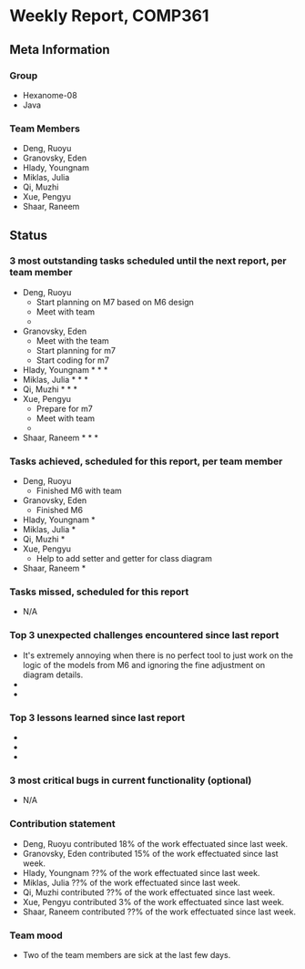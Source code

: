 # Weekly Report, COMP361

## Meta Information

### Group

 * Hexanome-08
 * Java

### Team Members

 * Deng, Ruoyu
 * Granovsky, Eden
 * Hlady, Youngnam
 * Miklas, Julia
 * Qi, Muzhi
 * Xue, Pengyu
 * Shaar, Raneem

## Status

### 3 most outstanding tasks scheduled until the next report, per team member

 * Deng, Ruoyu
    * Start planning on M7 based on M6 design
    * Meet with team
    * 
 * Granovsky, Eden
    * Meet with the team
    * Start planning for m7
    * Start coding for m7
 * Hlady, Youngnam
    * 
    * 
    * 
 * Miklas, Julia
    * 
    * 
    * 
 * Qi, Muzhi
    * 
    * 
    * 
 * Xue, Pengyu
    * Prepare for m7
    * Meet with team
    * 
 * Shaar, Raneem
    * 
    * 
    *  

### Tasks achieved, scheduled for this report, per team member

 * Deng, Ruoyu
    * Finished M6 with team
 * Granovsky, Eden
    * Finished M6
 * Hlady, Youngnam
    * 
 * Miklas, Julia
    * 
 * Qi, Muzhi
    *
 * Xue, Pengyu
    * Help to add setter and getter for class diagram
 * Shaar, Raneem
    *

### Tasks missed, scheduled for this report

 * N/A

### Top 3 unexpected challenges encountered since last report

  * It's extremely annoying when there is no perfect tool to just work on the logic of the models from M6 and ignoring the fine adjustment on diagram details.
  * 
  * 

### Top 3 lessons learned since last report

  * 
  * 
  * 

### 3 most critical bugs in current functionality (optional)

  * N/A

### Contribution statement

 * Deng, Ruoyu contributed 18% of the work effectuated since last week.
 * Granovsky, Eden contributed 15% of the work effectuated since last week.
 * Hlady, Youngnam ??% of the work effectuated since last week.
 * Miklas, Julia ??% of the work effectuated since last week.
 * Qi, Muzhi contributed ??% of the work effectuated since last week.
 * Xue, Pengyu contributed 3% of the work effectuated since last week.
 * Shaar, Raneem contributed ??% of the work effectuated since last week.

### Team mood

 * Two of the team members are sick at the last few days.
